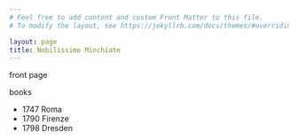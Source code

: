 ```yaml
---
# Feel free to add content and custom Front Matter to this file.
# To modify the layout, see https://jekyllrb.com/docs/themes/#overriding-theme-defaults

layout: page
title: Nobilissime Minchiate
---
```


front page

books

* 1747 Roma
* 1790 Firenze
* 1798 Dresden

